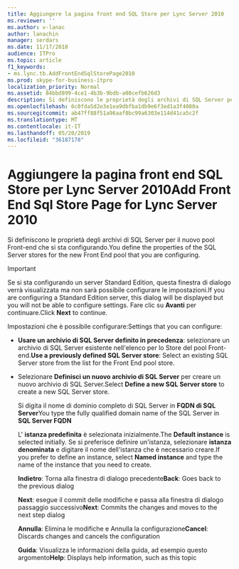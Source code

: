 ```yaml
---
title: Aggiungere la pagina front end SQL Store per Lync Server 2010
ms.reviewer: ''
ms.author: v-lanac
author: lanachin
manager: serdars
ms.date: 11/17/2018
audience: ITPro
ms.topic: article
f1_keywords:
- ms.lync.tb.AddFrontEndSqlStorePage2010
ms.prod: skype-for-business-itpro
localization_priority: Normal
ms.assetid: 84bbd899-4ce1-4b3b-9bdb-a08cefb626d3
description: Si definiscono le proprietà degli archivi di SQL Server per il nuovo pool Front-end che si sta configurando.
ms.openlocfilehash: 6c0fda5d2e3e1ea9dbfba1db9e6f3ed1a3f4080a
ms.sourcegitcommit: ab47ff88f51a96aaf8bc99a6303e114d41ca5c2f
ms.translationtype: MT
ms.contentlocale: it-IT
ms.lasthandoff: 05/20/2019
ms.locfileid: "36187178"
---
```

# <a name="add-front-end-sql-store-page-for-lync-server-2010"></a><span data-ttu-id="d1e52-103">Aggiungere la pagina front end SQL Store per Lync Server 2010</span><span class="sxs-lookup"><span data-stu-id="d1e52-103">Add Front End Sql Store Page for Lync Server 2010</span></span>
 
<span data-ttu-id="d1e52-104">Si definiscono le proprietà degli archivi di SQL Server per il nuovo pool Front-end che si sta configurando.</span><span class="sxs-lookup"><span data-stu-id="d1e52-104">You define the properties of the SQL Server stores for the new Front End pool that you are configuring.</span></span>
  
> [!IMPORTANT]
> <span data-ttu-id="d1e52-105">Se si sta configurando un server Standard Edition, questa finestra di dialogo verrà visualizzata ma non sarà possibile configurare le impostazioni.</span><span class="sxs-lookup"><span data-stu-id="d1e52-105">If you are configuring a Standard Edition server, this dialog will be displayed but you will not be able to configure settings.</span></span> <span data-ttu-id="d1e52-106">Fare clic su **Avanti** per continuare.</span><span class="sxs-lookup"><span data-stu-id="d1e52-106">Click **Next** to continue.</span></span>
  
<span data-ttu-id="d1e52-107">Impostazioni che è possibile configurare:</span><span class="sxs-lookup"><span data-stu-id="d1e52-107">Settings that you can configure:</span></span>
  
- <span data-ttu-id="d1e52-108">**Usare un archivio di SQL Server definito in precedenza**: selezionare un archivio di SQL Server esistente nell'elenco per lo Store del pool Front-end.</span><span class="sxs-lookup"><span data-stu-id="d1e52-108">**Use a previously defined SQL Server store**: Select an existing SQL Server store from the list for the Front End pool store.</span></span>
    
- <span data-ttu-id="d1e52-109">Selezionare **Definisci un nuovo archivio di SQL Server** per creare un nuovo archivio di SQL Server.</span><span class="sxs-lookup"><span data-stu-id="d1e52-109">Select **Define a new SQL Server store** to create a new SQL Server store.</span></span>
    
    <span data-ttu-id="d1e52-110">Si digita il nome di dominio completo di SQL Server in **FQDN di SQL Server**</span><span class="sxs-lookup"><span data-stu-id="d1e52-110">You type the fully qualified domain name of the SQL Server in **SQL Server FQDN**</span></span>
    
    <span data-ttu-id="d1e52-111">L' **istanza predefinita** è selezionata inizialmente.</span><span class="sxs-lookup"><span data-stu-id="d1e52-111">The **Default instance** is selected initially.</span></span> <span data-ttu-id="d1e52-112">Se si preferisce definire un'istanza, selezionare **istanza denominata** e digitare il nome dell'istanza che è necessario creare.</span><span class="sxs-lookup"><span data-stu-id="d1e52-112">If you prefer to define an instance, select **Named instance** and type the name of the instance that you need to create.</span></span>
    
  <span data-ttu-id="d1e52-113">**Indietro**: Torna alla finestra di dialogo precedente</span><span class="sxs-lookup"><span data-stu-id="d1e52-113">**Back**: Goes back to the previous dialog</span></span>
  
  <span data-ttu-id="d1e52-114">**Next**: esegue il commit delle modifiche e passa alla finestra di dialogo passaggio successivo</span><span class="sxs-lookup"><span data-stu-id="d1e52-114">**Next**: Commits the changes and moves to the next step dialog</span></span>
  
  <span data-ttu-id="d1e52-115">**Annulla**: Elimina le modifiche e Annulla la configurazione</span><span class="sxs-lookup"><span data-stu-id="d1e52-115">**Cancel**: Discards changes and cancels the configuration</span></span>
  
  <span data-ttu-id="d1e52-116">**Guida**: Visualizza le informazioni della guida, ad esempio questo argomento</span><span class="sxs-lookup"><span data-stu-id="d1e52-116">**Help**: Displays help information, such as this topic</span></span>
  

